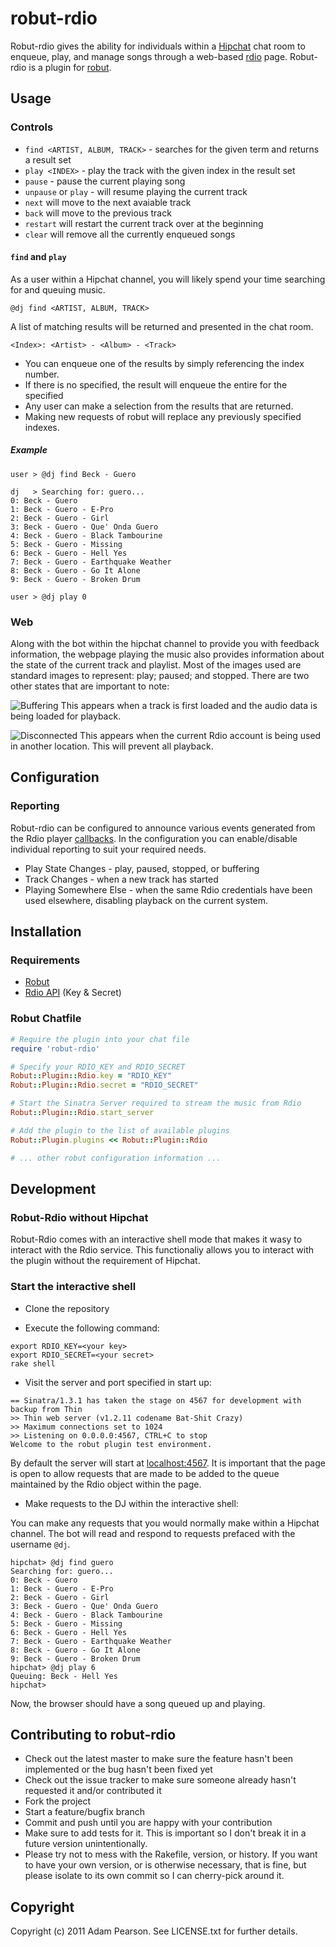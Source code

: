 # robut-rdio

Robut-rdio gives the ability for individuals within a [Hipchat](http://www.hipchat.com) chat room to enqueue, play, and manage songs through a web-based [rdio](http://www.rdio.com/) page. Robut-rdio is a plugin for [robut](https://github.com/justinweiss/robut).

## Usage 

### Controls

* `find <ARTIST, ALBUM, TRACK>` - searches for the given term and returns a result set
* `play <INDEX>` - play the track with the given index in the result set
* `pause` - pause the current playing song
* `unpause` or `play` - will resume playing the current track
* `next` will move to the next avaiable track
* `back` will move to the previous track
* `restart` will restart the current track over at the beginning
* `clear` will remove all the currently enqueued songs

#### `find` and `play`

As a user within a Hipchat channel, you will likely spend your time searching for and queuing music.

```
@dj find <ARTIST, ALBUM, TRACK>
```

A list of matching results will be returned and presented in the chat room.

```
<Index>: <Artist> - <Album> - <Track>
```

* You can enqueue one of the results by simply referencing the index number.
* If there is no <Track> specified, the result will enqueue the entire <Album> for the specified <Artist>
* Any user can make a selection from the results that are returned.
* Making new requests of robut will replace any previously specified indexes.

##### Example

```
user > @dj find Beck - Guero

dj   > Searching for: guero...
0: Beck - Guero
1: Beck - Guero - E-Pro
2: Beck - Guero - Girl
3: Beck - Guero - Que' Onda Guero
4: Beck - Guero - Black Tambourine
5: Beck - Guero - Missing
6: Beck - Guero - Hell Yes
7: Beck - Guero - Earthquake Weather
8: Beck - Guero - Go It Alone
9: Beck - Guero - Broken Drum

user > @dj play 0
```

### Web 

Along with the bot within the hipchat channel to provide you with feedback information, the webpage playing the music also provides information about the state of the current track and playlist. Most of the images used are standard images to represent: play; paused; and stopped. There are two other states that are important to note:

![Buffering](event-reporting/lib/server/public/images/buffering.png) This appears when a track is first loaded and the audio data is being loaded for playback.

![Disconnected](event-reporting/lib/server/public/images/disconnected.png) This appears when the current Rdio account is being used in another location. This will prevent all playback.



## Configuration

### Reporting

Robut-rdio can be configured to announce various events generated from the Rdio player [callbacks](http://developer.rdio.com/docs/Web_Playback_API). In the configuration you can enable/disable individual reporting to suit your required needs.

* Play State Changes - play, paused, stopped, or buffering
* Track Changes - when a new track has started
* Playing Somewhere Else - when the same Rdio credentials have been used elsewhere, disabling playback on the current system.


## Installation

### Requirements

* [Robut](https://github.com/justinweiss/robut)
* [Rdio API](http://developer.rdio.com/) (Key & Secret)

### Robut Chatfile

```ruby
# Require the plugin into your chat file
require 'robut-rdio'

# Specify your RDIO_KEY and RDIO_SECRET
Robut::Plugin::Rdio.key = "RDIO_KEY"
Robut::Plugin::Rdio.secret = "RDIO_SECRET"

# Start the Sinatra Server required to stream the music from Rdio
Robut::Plugin::Rdio.start_server

# Add the plugin to the list of available plugins
Robut::Plugin.plugins << Robut::Plugin::Rdio

# ... other robut configuration information ...
```


## Development

### Robut-Rdio without Hipchat

Robut-Rdio comes with an interactive shell mode that makes it wasy to interact with the Rdio service. This functionaliy allows you to interact with the plugin without the requirement of Hipchat.

### Start the interactive shell

* Clone the repository

* Execute the following command:

```shell
export RDIO_KEY=<your key>
export RDIO_SECRET=<your secret>
rake shell
```

* Visit the server and port specified in start up:

```shell
== Sinatra/1.3.1 has taken the stage on 4567 for development with backup from Thin
>> Thin web server (v1.2.11 codename Bat-Shit Crazy)
>> Maximum connections set to 1024
>> Listening on 0.0.0.0:4567, CTRL+C to stop
Welcome to the robut plugin test environment.
```

By default the server will start at [localhost:4567](http://localhost:4567). It is important that the page is open to allow requests that are made to be added to the queue maintained by the Rdio object within the page.

* Make requests to the DJ within the interactive shell:

You can make any requests that you would normally make within a Hipchat channel. The bot will read and respond to requests prefaced with the username `@dj`.

```shell
hipchat> @dj find guero
Searching for: guero...
0: Beck - Guero
1: Beck - Guero - E-Pro
2: Beck - Guero - Girl
3: Beck - Guero - Que' Onda Guero
4: Beck - Guero - Black Tambourine
5: Beck - Guero - Missing
6: Beck - Guero - Hell Yes
7: Beck - Guero - Earthquake Weather
8: Beck - Guero - Go It Alone
9: Beck - Guero - Broken Drum
hipchat> @dj play 6
Queuing: Beck - Hell Yes
hipchat>     
```

Now, the browser should have a song queued up and playing.


Contributing to robut-rdio
----------------
 
* Check out the latest master to make sure the feature hasn't been implemented or the bug hasn't been fixed yet
* Check out the issue tracker to make sure someone already hasn't requested it and/or contributed it
* Fork the project
* Start a feature/bugfix branch
* Commit and push until you are happy with your contribution
* Make sure to add tests for it. This is important so I don't break it in a future version unintentionally.
* Please try not to mess with the Rakefile, version, or history. If you want to have your own version, or is otherwise necessary, that is fine, but please isolate to its own commit so I can cherry-pick around it.

Copyright
----------

Copyright (c) 2011 Adam Pearson. See LICENSE.txt for
further details.

